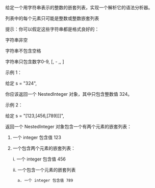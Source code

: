 给定一个用字符串表示的整数的嵌套列表，实现一个解析它的语法分析器。

列表中的每个元素只可能是整数或整数嵌套列表

提示：你可以假定这些字符串都是格式良好的：

字符串非空

字符串不包含空格

字符串只包含数字0-9, [, - ,, ]
 

示例 1：

给定 s = "324",

你应该返回一个 NestedInteger 对象，其中只包含整数值 324。
 

示例 2：

给定 s = "[123,[456,[789]]]",

返回一个 NestedInteger 对象包含一个有两个元素的嵌套列表：

1. 一个 integer 包含值 123

2. 一个包含两个元素的嵌套列表：

    i.  一个 integer 包含值 456
    
    ii. 一个包含一个元素的嵌套列表
    
         a. 一个 integer 包含值 789

